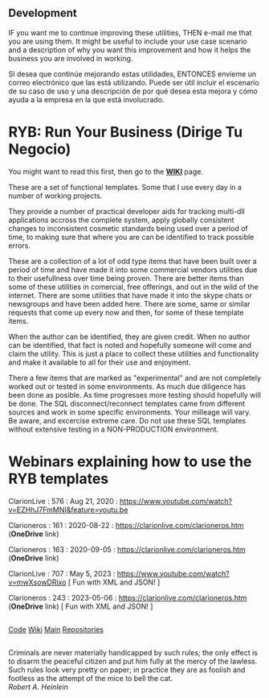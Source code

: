 ## Development
IF you want me to continue improving these utilities, THEN e-mail me that you are using them. 
 It might be useful to include your use case scenario and a description of why you want this improvement 
 and how it helps the business you are involved in working.

SI desea que continúe mejorando estas utilidades, ENTONCES envíeme un correo electrónico que las está utilizando. 
  Puede ser útil incluir el escenario de su caso de uso y una descripción de por qué desea esta mejora 
  y cómo ayuda a la empresa en la que está involucrado.

# RYB: Run Your Business (Dirige Tu Negocio)

You might want to read this first, then go to the [**WIKI**](https://github.com/RobertArtigas/RYB/wiki) page.

These are a set of functional templates. Some that I use every day in a number of working projects.

They provide a number of practical developer aids for tracking multi-dll applications accross the complete system, apply globally consistent changes to inconsistent cosmetic standards being used over a period of time, to making sure that where you are can be identified to track possible errors. 

These are a collection of a lot of odd type items that have been built over a period of time and have made it into some commercial vendors utilities due to their usefullness over time being proven. There are better items than some of these utilities in comercial, free offerings, and out in the wild of the internet. There are some utilities that have made it into the skype chats or newsgroups and have been added here. There are some, same or similar requests that come up every now and then, for some of these template items. 

When the author can be identified, they are given credit. When no author can be identified, that fact is noted and hopefully someone will come and claim the utility. This is just a place to collect these utilities and functionality and make it available to all for their use and enjoyment. 

There a few items that are marked as "experimental" and are not completely worked out or tested in some environments. As much due diligence has been done as posible. As time progresses more testing should hopefully will be done. The SQL disconnect/reconnect templates came from different sources and work in some specific environments. Your milleage will vary. Be aware, and excercise extreme care. Do not use these SQL templates without extensive testing in a NON-PRODUCTION environment.


# Webinars explaining how to use the RYB templates

ClarionLive : 576 : Aug 21, 2020 : https://www.youtube.com/watch?v=EZHhJ7FmMNI&feature=youtu.be

Clarioneros : 161 : 2020-08-22 : https://clarionlive.com/clarioneros.htm (**OneDrive** link)

Clarioneros : 163 : 2020-09-05 : https://clarionlive.com/clarioneros.htm (**OneDrive** link)

ClarionLive : 707 : May 5, 2023 : https://www.youtube.com/watch?v=mwXsowDRixo [ Fun with XML and JSON! ]

Clarioneros : 243 : 2023-05-06 : https://clarionlive.com/clarioneros.htm (**OneDrive** link) [ Fun with XML and JSON! ]

##

[Code](https://github.com/RobertArtigas/RYB) 
[Wiki](https://github.com/RobertArtigas/RYB/wiki) 
[Main](https://github.com/RobertArtigas) 
[Repositories](https://github.com/RobertArtigas?tab=repositories)

##
###

Criminals are never materially handicapped by such rules; the only effect is to disarm the peaceful citizen and put him fully at the mercy of the lawless. Such rules look very pretty on paper; in practice they are as foolish and footless as the attempt of the mice to bell the cat.<BR/>
_Robert A. Heinlein_
